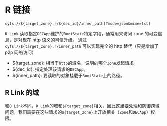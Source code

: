 # R 链接

```
cyfs://${target_zone}.r/${dec_id}/inner_path[?mode=json&mime=txt]
```

`R Link` 读取指定`DECApp`维护的`RootState`特定字段，通常用来访问 zone 的可变信息，是对现在 http 语义的可信升级。
通过`cyfs://${target_zone}.r/inner_path` 可以实现完全的 http 替代（只是增加了 p2p 网络访问）

-   ${target_zone}: 相当于`http`的域名，说明向哪个`Zone`发起请求。
-   ${dec_id}: 指定处理该请求的`DECApp`。
-   ${inner_path}: 要读取的对象挂载于`RootState`上的路径。

## R Link 的域

和`O Link`不同，`R Link`的域和`${target_zone}`相关，因此这里要处理和防御跨域问题，我们需要在这些请求的`${target_zone}`上开放相关（`Zone`和`DECApp`）权限。
